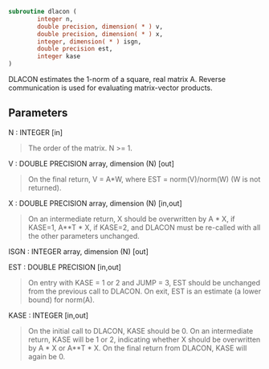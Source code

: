```fortran
subroutine dlacon (
        integer n,
        double precision, dimension( * ) v,
        double precision, dimension( * ) x,
        integer, dimension( * ) isgn,
        double precision est,
        integer kase
)
```

DLACON estimates the 1-norm of a square, real matrix A.
Reverse communication is used for evaluating matrix-vector products.

## Parameters
N : INTEGER [in]
> The order of the matrix.  N >= 1.

V : DOUBLE PRECISION array, dimension (N) [out]
> On the final return, V = A\*W,  where  EST = norm(V)/norm(W)
> (W is not returned).

X : DOUBLE PRECISION array, dimension (N) [in,out]
> On an intermediate return, X should be overwritten by
> A \* X,   if KASE=1,
> A\*\*T \* X,  if KASE=2,
> and DLACON must be re-called with all the other parameters
> unchanged.

ISGN : INTEGER array, dimension (N) [out]

EST : DOUBLE PRECISION [in,out]
> On entry with KASE = 1 or 2 and JUMP = 3, EST should be
> unchanged from the previous call to DLACON.
> On exit, EST is an estimate (a lower bound) for norm(A).

KASE : INTEGER [in,out]
> On the initial call to DLACON, KASE should be 0.
> On an intermediate return, KASE will be 1 or 2, indicating
> whether X should be overwritten by A \* X  or A\*\*T \* X.
> On the final return from DLACON, KASE will again be 0.

